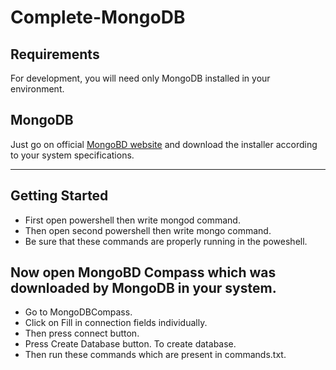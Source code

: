 # Complete-MongoDB

## Requirements
For development, you will need only MongoDB installed in your environment.

## MongoDB
Just go on official [MongoBD website](https://www.mongodb.com/try/download/community) and download the installer according to your system specifications.<hr>

## Getting Started
- First open powershell then write mongod command.
- Then open second powershell then write mongo command.
- Be sure that these commands are properly running in the poweshell.
    
## Now open MongoBD Compass which was downloaded by MongoDB in your system.
- Go to MongoDBCompass.
- Click on Fill in connection fields individually.
- Then press connect button.
- Press Create Database button. To create database.
- Then run these commands which are present in commands.txt.
